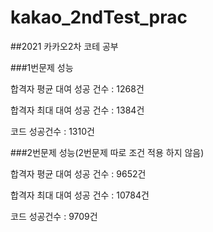 # kakao_2ndTest_prac
##2021 카카오2차 코테 공부

###1번문제 성능

합격자 평균 대여 성공 건수 : 1268건

합격자 최대 대여 성공 건수 : 1384건

코드 성공건수 : 1310건



###2번문제 성능(2번문제 따로 조건 적용 하지 않음)

합격자 평균 대여 성공 건수 : 9652건

합격자 최대 대여 성공 건수 : 10784건

코드 성공건수 : 9709건

